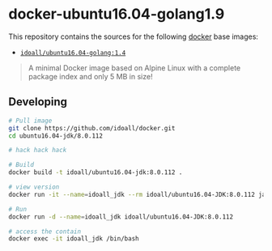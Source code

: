 
docker-ubuntu16.04-golang1.9
=============


This repository contains the sources for the following [docker](https://docker.io) base images:
- [`idoall/ubuntu16.04-golang:1.4`](https://hub.docker.com/r/idoall/ubuntu16.04-golang/)

> A minimal Docker image based on Alpine Linux with a complete package index and only 5 MB in size!

## Developing

```bash
# Pull image
git clone https://github.com/idoall/docker.git
cd ubuntu16.04-jdk/8.0.112

# hack hack hack

# Build
docker build -t idoall/ubuntu16.04-jdk:8.0.112 .

# view version
docker run -it --name=idoall_jdk --rm idoall/ubuntu16.04-JDK:8.0.112 java -version

# Run
docker run -d --name=idoall_jdk idoall/ubuntu16.04-JDK:8.0.112

# access the contain
docker exec -it idoall_jdk /bin/bash
```
